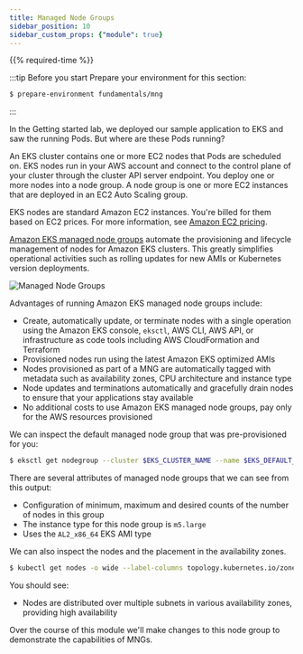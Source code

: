 ```yaml
---
title: Managed Node Groups
sidebar_position: 10
sidebar_custom_props: {"module": true}
---
```


{{% required-time %}}

:::tip Before you start
Prepare your environment for this section:

```bash timeout=600 wait=30
$ prepare-environment fundamentals/mng
```

:::

In the Getting started lab, we deployed our sample application to EKS and saw the running Pods. But where are these Pods running?

An EKS cluster contains one or more EC2 nodes that Pods are scheduled on. EKS nodes run in your AWS account and connect to the control plane of your cluster through the cluster API server endpoint. You deploy one or more nodes into a node group. A node group is one or more EC2 instances that are deployed in an EC2 Auto Scaling group.

EKS nodes are standard Amazon EC2 instances. You're billed for them based on EC2 prices. For more information, see [Amazon EC2 pricing](https://aws.amazon.com/ec2/pricing/).

[Amazon EKS managed node groups](https://docs.aws.amazon.com/eks/latest/userguide/managed-node-groups.html) automate the provisioning and lifecycle management of nodes for Amazon EKS clusters. This greatly simplifies operational activities such as rolling updates for new AMIs or Kubernetes version deployments.

![Managed Node Groups](./assets/managed-node-groups.png)

Advantages of running Amazon EKS managed node groups include:

* Create, automatically update, or terminate nodes with a single operation using the Amazon EKS console, `eksctl`, AWS CLI, AWS API, or infrastructure as code tools including AWS CloudFormation and Terraform
* Provisioned nodes run using the latest Amazon EKS optimized AMIs
* Nodes provisioned as part of a MNG are automatically tagged with metadata such as availability zones, CPU architecture and instance type
* Node updates and terminations automatically and gracefully drain nodes to ensure that your applications stay available
* No additional costs to use Amazon EKS managed node groups, pay only for the AWS resources provisioned

We can inspect the default managed node group that was pre-provisioned for you:

```bash
$ eksctl get nodegroup --cluster $EKS_CLUSTER_NAME --name $EKS_DEFAULT_MNG_NAME
```

There are several attributes of managed node groups that we can see from this output:
* Configuration of minimum, maximum and desired counts of the number of nodes in this group
* The instance type for this node group is `m5.large`
* Uses the `AL2_x86_64` EKS AMI type


We can also inspect the nodes and the placement in the availability zones.

```bash
$ kubectl get nodes -o wide --label-columns topology.kubernetes.io/zone
```

You should see:
* Nodes are distributed over multiple subnets in various availability zones, providing high availability

Over the course of this module we'll make changes to this node group to demonstrate the capabilities of MNGs.
